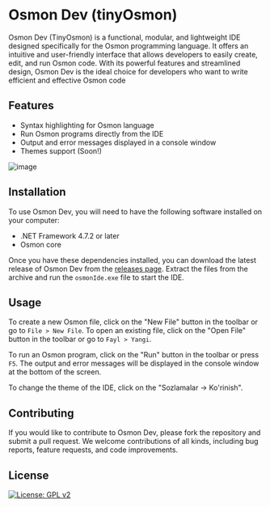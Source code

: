# Osmon Dev (tinyOsmon)

Osmon Dev (TinyOsmon) is a functional, modular, and lightweight IDE designed specifically for the Osmon programming language. It offers an intuitive and user-friendly interface that allows developers to easily create, edit, and run Osmon code. With its powerful features and streamlined design, Osmon Dev is the ideal choice for developers who want to write efficient and effective Osmon code

## Features

- Syntax highlighting for Osmon language
- Run Osmon programs directly from the IDE
- Output and error messages displayed in a console window
- Themes support (Soon!)

![image](https://user-images.githubusercontent.com/97128346/229768983-3d02a456-778b-4a7b-a84c-1c07af02f395.png)


## Installation

To use Osmon Dev, you will need to have the following software installed on your computer:

- .NET Framework 4.7.2 or later
- Osmon core

Once you have these dependencies installed, you can download the latest release of Osmon Dev from the [releases page](https://github.com/fromgodd/tinyOsmon/releases). Extract the files from the archive and run the `osmonIde.exe` file to start the IDE.

## Usage

To create a new Osmon file, click on the "New File" button in the toolbar or go to `File > New File`. To open an existing file, click on the "Open File" button in the toolbar or go to `Fayl > Yangi`.

To run an Osmon program, click on the "Run" button in the toolbar or press `F5`. The output and error messages will be displayed in the console window at the bottom of the screen.

To change the theme of the IDE, click on the "Sozlamalar -> Ko'rinish".

## Contributing

If you would like to contribute to Osmon Dev, please fork the repository and submit a pull request. We welcome contributions of all kinds, including bug reports, feature requests, and code improvements.

## License

[![License: GPL v2](https://img.shields.io/badge/License-GPL%20v2-blue.svg)](https://www.gnu.org/licenses/old-licenses/gpl-2.0.en.html)
